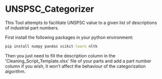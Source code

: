 # UNSPSC_Categorizer

This Tool attempts to facilitate UNSPSC value to a given list of descriptions of industrial part numbers.

First install the following packages in your python environment:

```cmd
pip install numpy pandas scikit-learn nltk
```

Then you just need to fill the description column in the 'Cleaning_Script_Template.xlsx' file of your parts and add a part number column if you wish, it won't affect the behaviour of the categorization algorithm.
